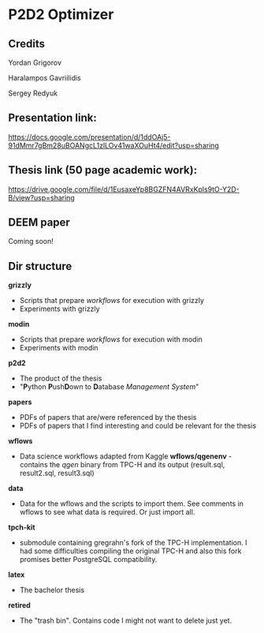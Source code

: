 # P2D2 Optimizer

## Credits

Yordan Grigorov

Haralampos Gavriilidis

Sergey Redyuk

## Presentation link:

https://docs.google.com/presentation/d/1ddOAj5-91dMmr7gBm28uBOANgcL1zlLOv41waXOuHt4/edit?usp=sharing

## Thesis link (50 page academic work):

https://drive.google.com/file/d/1EusaxeYp8BGZFN4AVRxKpls9tO-Y2D-B/view?usp=sharing

## DEEM paper

Coming soon!

## Dir structure

**grizzly**
   - Scripts that prepare *workflows* for execution with grizzly
   - Experiments with grizzly

**modin**
   - Scripts that prepare *workflows* for execution with modin
   - Experiments with modin

**p2d2**
   - The product of the thesis
   - "**P**ython **P**ush**D**own to **D**atabase _Management System_"

**papers**
   - PDFs of papers that are/were referenced by the thesis
   - PDFs of papers that I find interesting and could be relevant for the thesis

**wflows**
   - Data science workflows adapted from Kaggle
   **wflows/qgenenv** - contains the *qgen* binary from TPC-H and its output (result.sql, result2.sql, result3.sql) 

**data**
   - Data for the wflows and the scripts to import them. See comments in wflows to see what data is required. Or just import all.

**tpch-kit**
   - submodule containing gregrahn's fork of the TPC-H implementation. I had some difficulties compiling the original TPC-H and also this fork promises better PostgreSQL compatibility.

**latex**
   - The bachelor thesis

**retired**
   - The "trash bin". Contains code I might not want to delete just yet.


